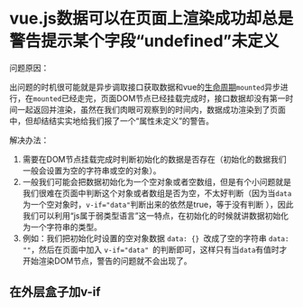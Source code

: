 # vue.js数据可以在页面上渲染成功却总是警告提示某个字段“undefined”未定义

问题原因：

 出问题的时机很可能就是异步调取接口获取数据和vue的[生命周期](https://so.csdn.net/so/search?q=生命周期&spm=1001.2101.3001.7020)`mounted`异步进行，在`mounted`已经走完，页面DOM节点已经挂载完成时，接口数据却没有第一时间一起返回并渲染，虽然在我们肉眼可观察到的时间内，数据成功渲染到了页面中，但却结结实实地给我们报了一个“属性未定义”的警告。

解决办法：

1. 需要在DOM节点挂载完成时判断初始化的数据是否存在（初始化的数据我们一般会设置为空的字符串或空的对象）。
2. 一般我们可能会把数据初始化为一个空对象或者空数组，但是有个小问题就是我们很难在页面中判断这个对象或者数组是否为空，不太好判断（因为当`data`为一个空对象时，`v-if="data"`判断出来的依然是true，等于没有判断 ），因此我们可以利用“js属于弱类型语言”这一特点，在初始化的时候就讲数据初始化为一个字符串的类型。
3. 例如：我们把初始化时设置的空对象数据 `data: {} `改成了空的字符串 `data: ""`，然后在页面中加入 `v-if="data" `的判断即可，这样只有当`data`有值时才开始渲染DOM节点，警告的问题就不会出现了。

## 在外层盒子加v-if